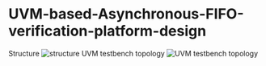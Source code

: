 # UVM-based-Asynchronous-FIFO-verification-platform-design
Structure
![structure](https://user-images.githubusercontent.com/71707557/183389925-0d69c33a-2d4b-40f9-ab6b-bc0768cb8edf.png)
UVM testbench topology
![UVM testbench topology](https://user-images.githubusercontent.com/71707557/183389981-2f08d9e5-b14e-4cef-bdfa-a50b5bd8e349.jpg)
